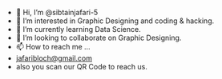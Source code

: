 - 👋 Hi, I’m @sibtainjafari-5
- 👀 I’m interested in Graphic Designing and coding & hacking.
- 🌱 I’m currently learning Data Science.
- 💞️ I’m looking to collaborate on Graphic Designing.
- 📫 How to reach me ...
- jafaribloch@gmail.com
- also you scan our QR Code to reach us.

<!---
sibtainjafari-5/sibtainjafari-5 is a ✨ special ✨ repository because its `README.md` (this file) appears on your GitHub profile.
You can click the Preview link to take a look at your changes.
--->
